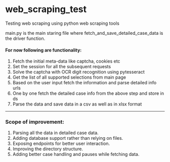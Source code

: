 # web_scraping_test
Testing web scraping using python web scraping tools

main.py is the main staring file where fetch_and_save_detailed_case_data is the driver function.

#### For now following are functionality:
1. Fetch the initial meta-data like captcha, cookies etc
2. Set the session for all the subsequent requests
3. Solve the captcha with OCR digit recognition using pytesseract
4. Get the list of all supported selections from main page
5. Based on the user input fetch the information and parse detailed info urls
6. One by one fetch the detailed case info from the above step and store in ds
7. Parse the data and save data in a csv as well as in xlsx format


-----

### Scope of improvement:
1. Parsing all the data in detailed case data.
2. Adding database support rather than relying on files.
3. Exposing endpoints for better user interaction.
4. Improving the directory structure.
5. Adding better case handling and pauses while fetching data.

